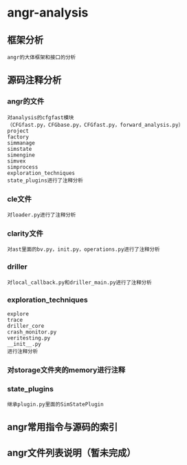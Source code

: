 # angr-analysis
## 框架分析
	angr的大体框架和接口的分析

## 源码注释分析

### angr的文件

	对analysis的cfgfast模块
	（CFGfast.py，CFGbase.py，CFGfast.py，forward_analysis.py）
	project
	factory
	simmanage
	simstate
	simengine
	simvex
	simprocess
	exploration_techniques
	state_plugins进行了注释分析

### cle文件
	
	对loader.py进行了注释分析

### clarity文件
	对ast里面的bv.py，init.py，operations.py进行了注释分析 

### driller
	对local_callback.py和driller_main.py进行了注释分析

### exploration_techniques
	explore
	trace
	driller_core
	crash_monitor.py
	veritesting.py
	__init__.py
	进行注释分析

### 对storage文件夹的memory进行注释

### state_plugins
 
	继承plugin.py里面的SimStatePlugin

## angr常用指令与源码的索引

## angr文件列表说明（暂未完成）